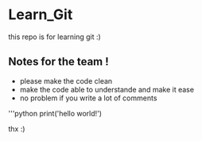 # Learn_Git
this repo is for learning git :) 


## Notes for the team !
- please make the code clean
- make the code able to understande and make it ease 
- no problem if you write a lot of comments 


'''python
print('hello world!')


thx :) 
